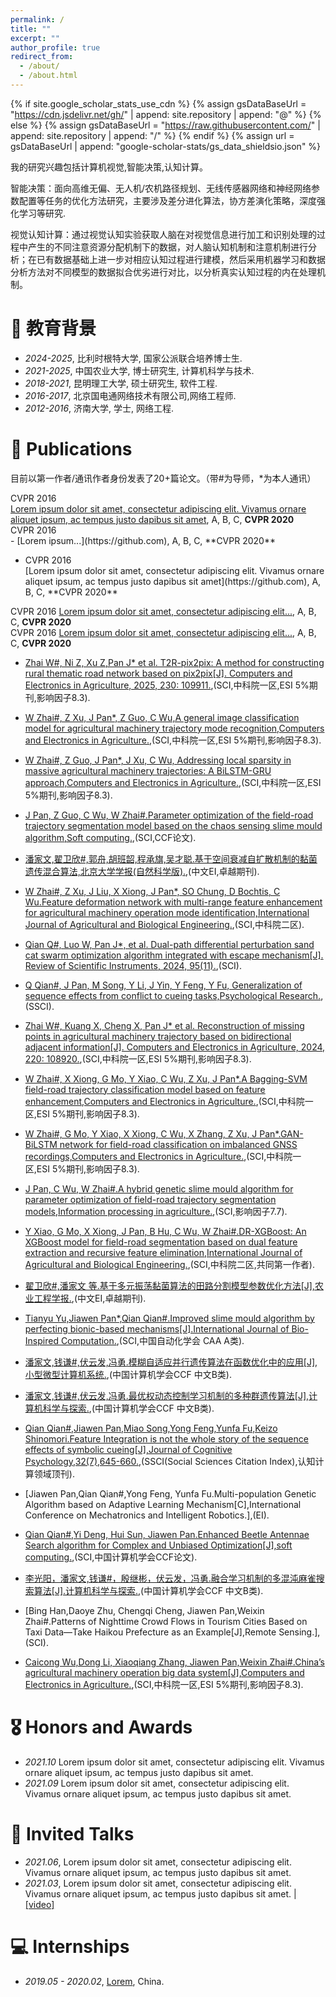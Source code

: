 ```yaml
---
permalink: /
title: ""
excerpt: ""
author_profile: true
redirect_from: 
  - /about/
  - /about.html
---
```



{% if site.google_scholar_stats_use_cdn %}
{% assign gsDataBaseUrl = "https://cdn.jsdelivr.net/gh/" | append: site.repository | append: "@" %}
{% else %}
{% assign gsDataBaseUrl = "https://raw.githubusercontent.com/" | append: site.repository | append: "/" %}
{% endif %}
{% assign url = gsDataBaseUrl | append: "google-scholar-stats/gs_data_shieldsio.json" %}

<span class='anchor' id='about-me'></span>

我的研究兴趣包括计算机视觉,智能决策,认知计算。

智能决策：面向高维无偏、无人机/农机路径规划、无线传感器网络和神经网络参数配置等任务的优化方法研究，主要涉及差分进化算法，协方差演化策略，深度强化学习等研究.

视觉认知计算：通过视觉认知实验获取人脑在对视觉信息进行加工和识别处理的过程中产生的不同注意资源分配机制下的数据，对人脑认知机制和注意机制进行分析；在已有数据基础上进一步对相应认知过程进行建模，然后采用机器学习和数据分析方法对不同模型的数据拟合优劣进行对比，以分析真实认知过程的内在处理机制。


# 📖 教育背景
- *2024-2025*, 比利时根特大学, 国家公派联合培养博士生. 
- *2021-2025*, 中国农业大学, 博士研究生, 计算机科学与技术.
- *2018-2021*, 昆明理工大学, 硕士研究生, 软件工程.
- *2016-2017*, 北京国电通网络技术有限公司,网络工程师.
- *2012-2016*, 济南大学, 学士, 网络工程.

<!-- # 🔥 News -->

# 📝 Publications 
目前以第一作者/通讯作者身份发表了20+篇论文。（带#为导师，*为本人通讯）


<div class="paper-item">
  <div class="badge">CVPR 2016</div>
  <div class="paper-content">
    <a href="https://github.com" target="_blank">Lorem ipsum dolor sit amet, consectetur adipiscing elit. Vivamus ornare aliquet ipsum, ac tempus justo dapibus sit amet</a>, 
    A, B, C, <strong>CVPR 2020</strong>
  </div>
</div>

<div class="paper-item">
  <div class="badge">CVPR 2016</div>
  <div class="content">
    - [Lorem ipsum...](https://github.com), A, B, C, **CVPR 2020**
  </div>
</div>


- <div class="badge">CVPR 2016</div> [Lorem ipsum dolor sit amet, consectetur adipiscing elit. Vivamus ornare aliquet ipsum, ac tempus justo dapibus sit amet](https://github.com), A, B, C, **CVPR 2020**

<div>
    <span class="badge">CVPR 2016</span> 
    <a href="https://github.com">Lorem ipsum dolor sit amet, consectetur adipiscing elit...</a>, A, B, C, <strong>CVPR 2020</strong>
</div>


<div>
    <span class="badge">CVPR 2016</span> 
    <a href="https://github.com">Lorem ipsum dolor sit amet, consectetur adipiscing elit...</a>, A, B, C, <strong>CVPR 2020</strong>
</div>

- [Zhai W#, Ni Z, Xu Z,Pan J* et al. T2R-pix2pix: A method for constructing rural thematic road network based on pix2pix[J]. Computers and Electronics in Agriculture, 2025, 230: 109911.](https://doi.org/10.1016/j.compag.2025.109911),(SCI,中科院一区,ESI 5%期刊,影响因子8.3).

- [W Zhai#, Z Xu, J Pan*, Z Guo, C Wu,A general image classification model for agricultural machinery trajectory mode recognition,Computers and Electronics in Agriculture.](https://doi.org/10.1016/j.compag.2024.109629),(SCI,中科院一区,ESI 5%期刊,影响因子8.3).

- [W Zhai#, Z Guo, J Pan*, J Xu, C Wu, Addressing local sparsity in massive agricultural machinery trajectories: A BiLSTM-GRU approach,Computers and Electronics in Agriculture.](https://doi.org/10.1016/j.compag.2024.109376),(SCI,中科院一区,ESI 5%期刊,影响因子8.3).

- [J Pan, Z Guo, C Wu, W Zhai#.Parameter optimization of the field-road trajectory segmentation model based on the chaos sensing slime mould algorithm,Soft computing.](https://doi.org/10.1007/s00500-024-09869-8),(SCI,CCF论文).

- [潘家文,翟卫欣#,郭舟,胡班韶,程承旗,吴才聪.基于空间衰减自扩散机制的黏菌遗传混合算法,北京大学学报(自然科学版).](https://kns.cnki.net/kcms2/article/abstract?v=xDLjIU9qqd-CgxgYEn9zxjKQZGRIQNVWqG4xk4EZIJVZ7qJQw5mbtJO1JVPOPcNAIM1D0W4lana2f0zS75VwDxFEye7FtXIIgiNF2AHvsVMvTDJoFV2LLC7zX8mrolRY_WshSJRSAvgrxr0U-utiPQuSaCeiE1_sgaeTTY60jQXsUipde7rrdgI8u46dPqY4&uniplatform=NZKPT&language=CHS),(中文EI,卓越期刊).

- [W Zhai#, Z Xu, J Liu, X Xiong, J Pan*, SO Chung, D Bochtis, C Wu.Feature deformation network with multi-range feature enhancement for agricultural machinery operation mode identification,International Journal of Agricultural and Biological Engineering.](https://doi.org/10.1007/s00500-024-09869-8),(SCI,中科院二区).

- [Qian Q#, Luo W, Pan J*, et al. Dual-path differential perturbation sand cat swarm optimization algorithm integrated with escape mechanism[J]. Review of Scientific Instruments, 2024, 95(11).](https://doi.org/10.1063/5.0222940),(SCI).

- [Q Qian#, J Pan, M Song, Y Li, J Yin, Y Feng, Y Fu, Generalization of sequence effects from conflict to cueing tasks,Psychological Research.](https://doi.org/10.1007/s00426-024-02014-y),(SSCI).

- [Zhai W#, Kuang X, Cheng X, Pan J* et al. Reconstruction of missing points in agricultural machinery trajectory based on bidirectional adjacent information[J]. Computers and Electronics in Agriculture, 2024, 220: 108920.](https://doi.org/10.1016/j.compag.2024.108920),(SCI,中科院一区,ESI 5%期刊,影响因子8.3).


- [W Zhai#, X Xiong, G Mo, Y Xiao, C Wu, Z Xu, J Pan*.A Bagging-SVM field-road trajectory classification model based on feature enhancement,Computers and Electronics in Agriculture.](https://doi.org/10.1016/j.compag.2024.108635),(SCI,中科院一区,ESI 5%期刊,影响因子8.3).

- [W Zhai#, G Mo, Y Xiao, X Xiong, C Wu, X Zhang, Z Xu, J Pan*.GAN-BiLSTM network for field-road classification on imbalanced GNSS recordings,Computers and Electronics in Agriculture.](https://doi.org/10.1016/j.compag.2023.108457),(SCI,中科院一区,ESI 5%期刊,影响因子8.3).

- [J Pan, C Wu, W Zhai#.A hybrid genetic slime mould algorithm for parameter optimization of field-road trajectory segmentation models,Information processing in agriculture.](https://doi.org/10.1016/j.inpa.2023.11.003),(SCI,影响因子7.7).

- [Y Xiao, G Mo, X Xiong, J Pan, B Hu, C Wu, W Zhai#.DR-XGBoost: An XGBoost model for field-road segmentation based on dual feature extraction and recursive feature elimination,International Journal of Agricultural and Biological Engineering.](https://doi.org/10.25165/j.ijabe.20231603.8187),(SCI,中科院二区,共同第一作者).

- [翟卫欣#,潘家文 等.基于多元振荡黏菌算法的田路分割模型参数优化方法[J],农业工程学报.](https://kns.cnki.net/kcms2/article/abstract?v=xDLjIU9qqd-PVQ7cYBV8lsluUeArfffOzgfmALE33h35IJmHJcdfMu0LbocbQSvxKko5VIdyCcN0_ozGnY3NRJVBARcgvMP4tMI2DVGjMGM_NhkGKqaCRl1Hu0ftR6-HQhKqLCrb72NseK6A-L8a56rDA8X0WMez0Cibo6s1G5uBA0tb9xtIpc63yS-CndvF&uniplatform=NZKPT&language=CHS),(中文EI,卓越期刊).


- [Tianyu Yu,Jiawen Pan*,Qian Qian#.Improved slime mould algorithm by perfecting bionic-based mechanisms[J].International Journal of Bio-Inspired Computation.](https://doi.org/10.1504/IJBIC.2023.133504),(SCI,中国自动化学会 CAA A类).

- [潘家文,钱谦#,伏云发,冯勇.模糊自适应并行遗传算法在函数优化中的应用[J],小型微型计算机系统.](https://kns.cnki.net/kcms2/article/abstract?v=xDLjIU9qqd8B3g1ULTr6G_hsVj3WuZkWpxp5aWujA2qsE8mXNANibnEfvabS-RGHwRTTwtTwb_8M6Wcalj-stPdLZ7A6MPcP41lTBASF0-_RY_RWSqupT5nmbeEiEn54V81NxiebNQCQxW46ICzJNxaJ6WiBXs_bDC4ZA4vqtDwDBvTnTFuQK-EuRoYclkd7&uniplatform=NZKPT&language=CHS),(中国计算机学会CCF 中文B类).

- [潘家文,钱谦#,伏云发,冯勇.最优权动态控制学习机制的多种群遗传算法[J],计算机科学与探索.](https://kns.cnki.net/kcms2/article/abstract?v=xDLjIU9qqd8NpUrbEDsYYf9jHN5TiPPA1AMdfdrvaqDomZKANeoFWtQ5jHanwgpU8AgCtYJue11Zovylm6q1-t6pVxkaW94N1vMsYTMVA1u-vk8U0ThPhEYVqTqudXGV4ZcNgdVU1CaL567TKPycc_OXYSOKdoDT1dvJBHS7e7wdlHOy0juarqKZ4_taVqT2&uniplatform=NZKPT&language=CHS),(中国计算机学会CCF 中文B类).

- [Qian Qian#,Jiawen Pan,Miao Song,Yong Feng,Yunfa Fu,Keizo Shinomori.Feature Integration is not the whole story of the sequence effects of symbolic cueing[J],Journal of Cognitive Psychology,32(7),645-660.](https://doi.org/10.1080/20445911.2020.1817928),(SSCI(Social Sciences Citation Index),认知计算领域顶刊).

- [Jiawen Pan,Qian Qian#,Yong Feng, Yunfa Fu.Multi-population Genetic Algorithm based on Adaptive Learning Mechanism[C],International Conference on Mechatronics and Intelligent Robotics.],(EI).

- [Qian Qian#,Yi Deng, Hui Sun, Jiawen Pan.Enhanced Beetle Antennae Search algorithm for Complex and Unbiased Optimization[J],soft computing.](https://doi.org/10.1007/s00500-022-07388-y),(SCI,中国计算机学会CCF论文).

- [李光阳，潘家文,钱谦#，殷继彬，伏云发，冯勇.融合学习机制的多混沌麻雀搜索算法[J].计算机科学与探索.](https://kns.cnki.net/kcms2/article/abstract?v=xDLjIU9qqd8GBZ0kk7GhbkMA5S07zuc-AS-fMNF8jzov2sQv6HqSHVPJp42kh42wp3d6EqzZ6XVa8r19OAVKxoiuu5XaDe_SI0bWzAAKpqs7jzOLbAh6CgrCZAWR323UQNbO7S58Nx2hZwh3NxpmYhJe1GjXMGM8C9Yk2fzSzmwQJj3Qg0M2fH2SsBT2LnK0&uniplatform=NZKPT&language=CHS),(中国计算机学会CCF 中文B类).

- [Bing Han,Daoye Zhu, Chengqi Cheng, Jiawen Pan,Weixin Zhai#.Patterns of Nighttime Crowd Flows in Tourism Cities Based on Taxi Data—Take Haikou Prefecture as an Example[J],Remote Sensing.],(SCI).

- [Caicong Wu,Dong Li, Xiaoqiang Zhang, Jiawen Pan,Weixin Zhai#.China’s agricultural machinery operation big data system[J],Computers and Electronics in Agriculture.](https://doi.org/10.1016/j.compag.2022.107594),(SCI,中科院一区,ESI 5%期刊,影响因子8.3).







# 🎖 Honors and Awards
- *2021.10* Lorem ipsum dolor sit amet, consectetur adipiscing elit. Vivamus ornare aliquet ipsum, ac tempus justo dapibus sit amet. 
- *2021.09* Lorem ipsum dolor sit amet, consectetur adipiscing elit. Vivamus ornare aliquet ipsum, ac tempus justo dapibus sit amet. 



# 💬 Invited Talks
- *2021.06*, Lorem ipsum dolor sit amet, consectetur adipiscing elit. Vivamus ornare aliquet ipsum, ac tempus justo dapibus sit amet. 
- *2021.03*, Lorem ipsum dolor sit amet, consectetur adipiscing elit. Vivamus ornare aliquet ipsum, ac tempus justo dapibus sit amet.  \| [\[video\]](https://github.com/)

# 💻 Internships
- *2019.05 - 2020.02*, [Lorem](https://github.com/), China.